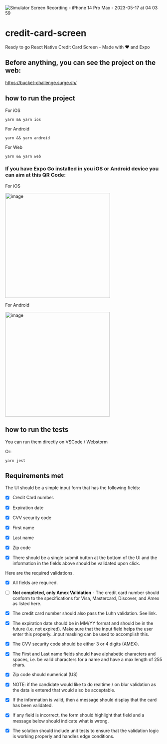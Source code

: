 ![Simulator Screen Recording - iPhone 14 Pro Max - 2023-05-17 at 04 03 59](https://github.com/eshinkawa/credit-card-screen/assets/8547776/6a10a6ea-1dc5-4734-a970-cbb5092ebc95)


# credit-card-screen
Ready to go React Native Credit Card Screen - Made with ❤️ and Expo

## Before anything, you can see the project on the web:

https://bucket-challenge.surge.sh/

## how to run the project

For iOS
```
yarn && yarn ios
```

For Android
```
yarn && yarn android
```

For Web
```
yarn && yarn web
```
### If you have Expo Go installed in you iOS or Android device you can aim at this QR Code:

For iOS

<img width="336" alt="image" src="https://github.com/eshinkawa/credit-card-screen/assets/8547776/f7daecae-eadf-46ff-93ae-94454625abe9">


For Android

<img width="335" alt="image" src="https://github.com/eshinkawa/credit-card-screen/assets/8547776/112df7e9-9c2d-4e50-8be5-42508dd3161e">

## how to run the tests
You can run them directly on VSCode / Webstorm 

Or:
```
yarn jest
```
## Requirements met

The UI should be a simple input form that has the following fields:
- [x] Credit Card number.
- [x] Expiration date 
- [x] CVV security code
- [x] First name
- [x] Last name
- [x] Zip code

- [x] There should be a single submit button at the bottom of the UI and the information in the fields above should be validated upon click.  

Here are the required validations.

- [x] All fields are required.
- [ ] **Not completed, only Amex Validation** -  The credit card number should conform to the specifications for Visa, Mastercard, Discover, and Amex as listed here.
- [x] The credit card number should also pass the Luhn validation.  See link.
- [x] The expiration date should be in MM/YY format and should be in the future (i.e. not expired).  Make sure that the input field helps the user enter this properly…input masking can be used to accomplish this.
- [x] The CVV security code should be either 3 or 4 digits (AMEX).
- [x] The First and Last name fields should have alphabetic characters and spaces, i.e. be valid characters for a name and have a max length of 255 chars.
- [x] Zip code should numerical (US)

- [x] NOTE: if the candidate would like to do realtime / on blur validation as the data is entered that would also be acceptable.

- [x] If the information is valid, then a message should display that the card has been validated.
- [x] If any field is incorrect, the form should highlight that field and a message below should indicate what is wrong.

- [x] The solution should include unit tests to ensure that the validation logic is working properly and handles edge conditions.
